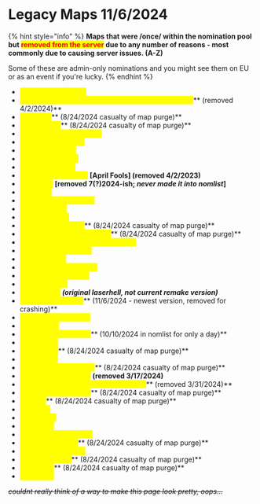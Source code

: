 # Legacy Maps 11/6/2024

{% hint style="info" %}
**Maps that were /once/ within the nomination pool but **<mark style="color:red;">**removed from the server**</mark>** due to any number of reasons - most commonly due to causing server issues. (A-Z)**

Some of these are admin-only nominations and you might see them on EU or as an event if you're lucky.
{% endhint %}

* <mark style="color:yellow;">**ze\_aperturescience**</mark>
* <mark style="color:yellow;">**ze\_among\_us\_green\_screen\_car\_crash \[April Fools]**</mark>** (removed 4/2/2024)**
* <mark style="color:yellow;">**ze\_aooka**</mark>** (8/24/2024 casualty of map purge)**
* <mark style="color:yellow;">**ze\_aot\_trost**</mark>** (8/24/2024 casualty of map purge)**
* <mark style="color:yellow;">**ze\_attackontitan\_troster**</mark>
* <mark style="color:yellow;">**ze\_biohazard2\_rpd**</mark>
* <mark style="color:yellow;">**ze\_black\_lagoon**</mark>
* <mark style="color:yellow;">**ze\_blindingforest**</mark>
* <mark style="color:yellow;">**ze\_boatescape6**</mark>
* <mark style="color:yellow;">**ze\_christ\_is\_coming**</mark> **\[April Fools] (removed 4/2/2023)**
* <mark style="color:yellow;">**ze\_contra**</mark> **\[removed 7(?)2024-ish; **_**never made it into nomlist**_**]**
* <mark style="color:yellow;">**ze\_cruise**</mark>
* <mark style="color:yellow;">**ze\_death\_star\_escape**</mark>
* <mark style="color:yellow;">**ze\_expedition**</mark>
* <mark style="color:yellow;">**ze\_experiment**</mark>
* <mark style="color:yellow;">**ze\_fxii\_westersand**</mark>** (8/24/2024 casualty of map purge)**
* <mark style="color:yellow;">**ze\_ffxiv\_wanderers\_palace**</mark>** (8/24/2024 casualty of map purge)**
* <mark style="color:yellow;">**ze\_honkai\_impact\_cyberpunk\_city**</mark>
* <mark style="color:yellow;">**ze\_infected\_tramway**</mark>
* <mark style="color:yellow;">**ze\_jungle\_lab**</mark>
* <mark style="color:yellow;">**ze\_jurassic\_park\_story**</mark>
* <mark style="color:yellow;">**ze\_kebab\_immigrant**</mark>
* <mark style="color:yellow;">**ze\_laboratoire**</mark>
* <mark style="color:yellow;">**ze\_laserhell**</mark> _**(original laserhell, not current remake version)**_
* <mark style="color:yellow;">**ze\_luciddreams\_b1**</mark>** (11/6/2024 - newest version, removed for crashing)**
* <mark style="color:yellow;">**ze\_lotr\_mount\_doom**</mark>
* <mark style="color:yellow;">**ze\_m0w0m**</mark>
* <mark style="color:yellow;">**ze\_mountain\_escape**</mark>** (10/10/2024 in nomlist for only a day)**
* <mark style="color:yellow;">**ze\_nomada**</mark>
* <mark style="color:yellow;">**ze\_obj\_filth**</mark>** (8/24/2024 casualty of map purge)**
* <mark style="color:yellow;">**ze\_onahole**</mark>
* <mark style="color:yellow;">**ze\_oot\_shadowtemple**</mark>** (8/24/2024 casualty of map purge)**
* <mark style="color:yellow;">**ze\_parkour\_paradise**</mark> **(removed 3/17/2024)**
* <mark style="color:yellow;">**ze\_peter\_griffin\_burger\_emporium\_v1**</mark>** (removed 3/31/2024)**
* <mark style="color:yellow;">**ze\_predator\_ultimate**</mark>** (8/24/2024 casualty of map purge)**
* <mark style="color:yellow;">**ze\_raiin**</mark>** (8/24/2024 casualty of map purge)**
* <mark style="color:yellow;">**ze\_realm**</mark>
* <mark style="color:yellow;">**ze\_shoplift**</mark>
* <mark style="color:yellow;">**ze\_skyrim**</mark>
* <mark style="color:yellow;">**ze\_sorrento\_resonate**</mark>
* <mark style="color:yellow;">**ze\_space\_station**</mark>** (8/24/2024 casualty of map purge)**
* <mark style="color:yellow;">**ze\_super\_mario\_64**</mark>
* <mark style="color:yellow;">**ze\_tesv\_skyrim**</mark>** (8/24/2024 casualty of map purge)**
* <mark style="color:yellow;">**ze\_warlab**</mark>** (8/24/2024 casualty of map purge)**
* <mark style="color:yellow;">**ze\_wuhan**</mark>

~~_couldnt really think of a way to make this page look pretty, oops..._~~
